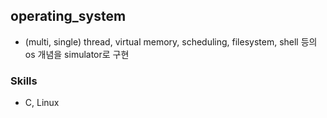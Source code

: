 ## operating_system
- (multi, single) thread, virtual memory, scheduling, filesystem, shell 등의 os 개념을 simulator로 구현

### Skills  
- C, Linux
